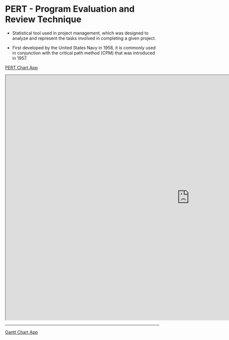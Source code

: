 # PERT - Program Evaluation and Review Technique

- Statistical tool used in project management, which was designed to analyze and represent the tasks involved in completing a given project.

- First developed by the United States Navy in 1958, it is commonly used in conjunction with the critical path method (CPM) that was introduced in 1957.


[PERT Chart App](https://mohan-chinnappan-n5.github.io/charts/pert/pert.html)

<iframe id="PERT Chart"
    title="PERT Chart"
    width="1200"
    height="800"
    src="https://mohan-chinnappan-n5.github.io/charts/pert/pert.html">
</iframe>

---
[ Gantt Chart App](https://mohan-chinnappan-n5.github.io/charts/gantt/gantt.html)



 